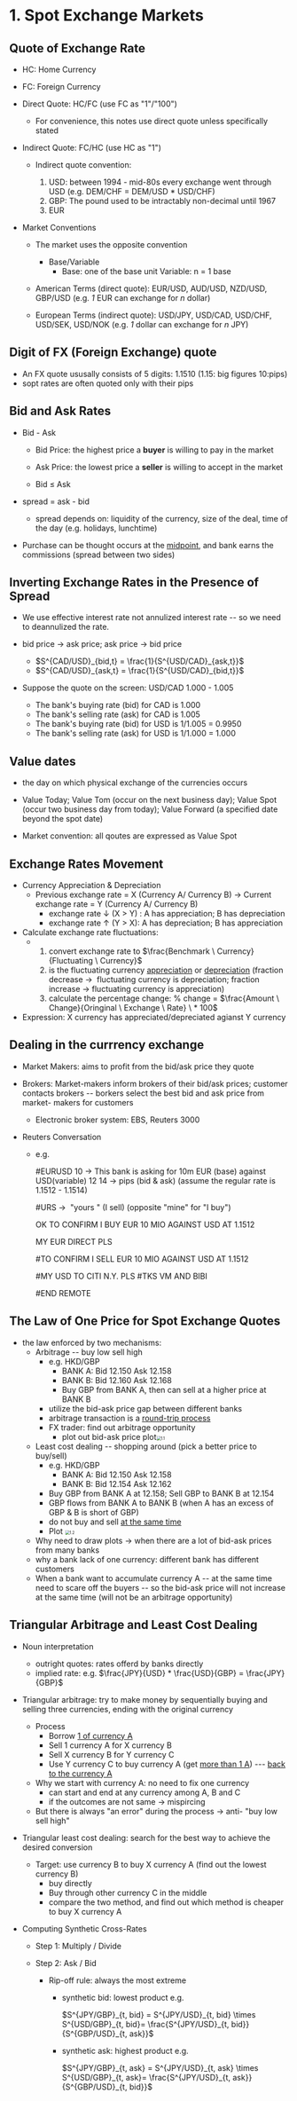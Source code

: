 # 1. Spot Exchange Markets

## Quote of Exchange Rate

- HC:  Home Currency

- FC: Foreign Currency

- Direct Quote: HC/FC (use FC as "1"/"100")

  - For convenience, this notes use direct quote unless specifically stated 

- Indirect Quote: FC/HC (use HC as "1")

  - Indirect quote convention:

    1) USD: between 1994 - mid-80s every exchange went through USD (e.g. DEM/CHF = DEM/USD * USD/CHF)

    2. GBP: The pound used to be intractably non-decimal until 1967
    3. EUR

- Market Conventions 

  - The market uses the opposite convention
    - Base/Variable
      - Base: one of the base unit                      Variable: n = 1 base


  - American Terms (direct quote): EUR/USD, AUD/USD, NZD/USD, GBP/USD (e.g. *1* EUR can exchange for *n* dollar)


  - European Terms (indirect quote): USD/JPY, USD/CAD, USD/CHF, USD/SEK, USD/NOK (e.g. *1* dollar can exchange for *n* JPY)


## Digit of FX (Foreign Exchange) quote

- An FX quote ususally consists of 5 digits: 1.1510 (1.15: big figures   10:pips)
- sopt rates are often quoted only with their pips

## Bid and Ask Rates

- Bid - Ask

  - Bid Price: the highest price a **buyer** is willing to pay in the market

  - Ask Price: the lowest price a **seller** is willing to accept in the market
  - Bid &le; Ask 

- spread = ask - bid
  - spread depends on: liquidity of the currency, size of the deal, time of the day (e.g. holidays, lunchtime)

- Purchase can be thought occurs at the <u>midpoint</u>, and bank earns the commissions (spread between two sides) 

## Inverting Exchange Rates in the Presence of Spread

- We use effective interest rate not annulized interest rate -- so we need to deannulized the rate.
- bid price $\rightarrow$ ask price; ask price $\rightarrow$ bid price
  - $S^{CAD/USD}_{bid,t} = \frac{1}{S^{USD/CAD}_{ask,t}}$
  - $S^{CAD/USD}_{ask,t} = \frac{1}{S^{USD/CAD}_{bid,t}}$

- Suppose the quote on the screen: USD/CAD 1.000 - 1.005
  - The bank's buying rate (bid) for CAD is 1.000
  - The bank's selling rate (ask) for CAD is 1.005
  - The bank's buying rate (bid) for USD is 1/1.005 = 0.9950
  - The bank's selling rate (ask) for USD is 1/1.000 = 1.000

## Value dates

- the day on which physical exchange of the currencies occurs
- Value Today; Value Tom (occur on the next business day); Value Spot (occur two business day from today); Value Forward (a specified date beyond the spot date)

- Market convention: all qoutes are expressed as Value Spot

## Exchange Rates Movement

- Currency Appreciation & Depreciation
  - Previous exchange rate = X (Currency A/ Currency B)   &rarr;  Current exchange rate = Y (Currency A/ Currency B)
    - exchange rate &darr;  (X > Y) : A has appreciation; B has depreciation
    - exchange rate &uarr;  (Y > X): A has depreciation; B has appreciation
- Calculate exchange rate fluctuations:
  - 1) convert exchange rate to $\frac{Benchmark \ Currency}{Fluctuating \ Currency}$ 
    2) is the fluctuating currency <u>appreciation</u> or <u>depreciation</u>  (fraction decrease  &rarr;  fluctuating currency is depreciation; fraction increase  &rarr;  fluctuating currency is appreciation)
    3) calculate the percentage change: % change = $\frac{Amount \ Change}{Oringinal \ Exchange \ Rate} \ * 100$
- Expression: X currency has appreciated/depreciated agianst Y currency

## Dealing in the currrency exchange

- Market Makers: aims to profit from the bid/ask price they quote 

- Brokers: Market-makers inform brokers of their bid/ask prices; customer contacts brokers -- borkers select the best bid and ask price from market- makers for customers

  - Electronic broker system: EBS, Reuters 3000

- Reuters Conversation

  - e.g. 

    #EURUSD 10			&rarr;          This bank is asking for 10m EUR (base) against USD(variable)
     12 14  				  &rarr;           pips (bid & ask)      (assume the regular rate is 1.1512 - 1.1514)

    #URS  				   &rarr;            "yours " (I sell)       (opposite "mine" for "I buy")

    OK TO CONFIRM I BUY EUR 10 MIO AGAINST USD AT 1.1512  

    MY EUR DIRECT PLS  

    #TO CONFIRM I SELL EUR 10 MIO AGAINST USD AT 1.1512  

    #MY USD TO CITI N.Y. PLS
    #TKS VM AND BIBI 

    #END REMOTE

## The Law of One Price for Spot Exchange Quotes

- the law enforced by two mechanisms: 
  - Arbitrage -- buy low sell high
    - e.g. HKD/GBP
      - BANK A: Bid 12.150           Ask 12.158
      - BANK B: Bid 12.160           Ask  12.168
      - Buy GBP from BANK A, then can sell at a higher price at BANK B
    - utilize the bid-ask price gap between different banks
    - arbitrage transaction is a <u>round-trip process</u>
    - FX trader: find out arbitrage opportunity
      - plot out bid-ask price plot<img src="/Users/rosa/Documents/github_repository/Gavin-OP.github.io/public/notes/fina/Foreign Exchange/image/1.1.png" alt="1.1" style="zoom:50%;" />
  - Least cost dealing  -- shopping around (pick a better price to buy/sell)
    - e.g. HKD/GBP
      - BANK A: Bid 12.150           Ask 12.158
      - BANK B: Bid 12.154           Ask  12.162
    - Buy GBP from BANK A at 12.158; Sell GBP to BANK B at 12.154
    - GBP flows from BANK A to BANK B (when A has an excess of GBP & B is short of GBP)
    - do not buy and sell <u>at the same time</u>
    - Plot  <img src="/Users/rosa/Documents/github_repository/Gavin-OP.github.io/public/notes/fina/Foreign Exchange/image/1.2.png" alt="1.2" style="zoom:50%;" />
  - Why need to draw plots $\rightarrow$ when there are a lot of bid-ask prices from many banks
  - why a bank lack of one currency: different bank has different customers
  - When a bank want to accumulate currency A -- at the same time need to scare off the buyers -- so the bid-ask price will not increase at the same time (will not be an arbitrage opportunity)

## Triangular Arbitrage and Least Cost Dealing

- Noun interpretation
  - outright quotes: rates offerd by banks directly
  - implied rate: e.g. $\frac{JPY}{USD} * \frac{USD}{GBP} = \frac{JPY}{GBP}$ 
  
- Triangular arbitrage: try to make money by sequentially buying and selling three currencies, ending with the original currency
  - Process
    - Borrow <u>1 of currency A</u>
    - Sell 1 currency A for X currency B
    - Sell X currency B for Y currency C
    - Use Y currency C to buy currency A (get <u>more than 1 A</u>)  --- <u>back to the currency A</u> 
  - Why we start with currency A: no need to fix one currency
    - can start and end at any currency among A, B and C
    - if the outcomes are not same $\rightarrow$ mispircing
  - But there is always "an error" during the process $\rightarrow$ anti- "buy low sell high"
  
- Triangular least cost dealing: search for the best way to achieve the desired conversion
  - Target: use currency B to buy X currency A (find out the lowest currency B)
    - buy directly
    - Buy through other currency C in the middle
    - compare the two method, and find out which method is cheaper to buy X currency A
  
- Computing Synthetic Cross-Rates
  - Step 1: Multiply / Divide
  
  - Step 2: Ask / Bid
    - Rip-off rule: always the most extreme 
      - synthetic bid: lowest product     e.g.
      
        $S^{JPY/GBP}_{t, bid} = S^{JPY/USD}_{t, bid} \times S^{USD/GBP}_{t, bid}= \frac{S^{JPY/USD}_{t, bid}}{S^{GBP/USD}_{t, ask}}$ 
      
      - synthetic ask: highest product    e.g.
      
        $S^{JPY/GBP}_{t, ask} = S^{JPY/USD}_{t, ask} \times S^{USD/GBP}_{t, ask}= \frac{S^{JPY/USD}_{t, ask}}{S^{GBP/USD}_{t, bid}}$  
